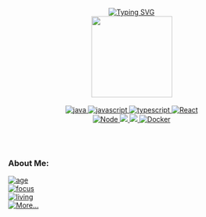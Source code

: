 <!-- ### Hi there 👋 -->

<div align="center">

[![Typing SVG](https://readme-typing-svg.demolab.com?font=Fira+Code&pause=1000&background=294B7622&center=true&vCenter=true&multiline=true&random=false&width=350&height=60&lines=HI+THERE%2C+I'M+DANIEL+LUGLI+;Full+Stack+Developer+%F0%9F%9A%80)](https://git.io/typing-svg)
</br>
 <img height="165em" src="https://github-readme-stats.vercel.app/api/top-langs/?username=luglifilho&layout=compact&langs_count=7&theme=dracula"/>
 </br>
</br>
<a href="https://github.com/luglifilho"> <img src="https://img.shields.io/badge/Java-F24F00?style=for-the-badge&logo" alt="java" /> <img src="https://img.shields.io/badge/JavaScript-F7DF1E?style=for-the-badge&logo" alt="javascript" /> <img src="https://img.shields.io/badge/TypeScript-007ACC?style=for-the-badge&logo" alt="typescript" /> <img src="https://img.shields.io/badge/-React-61DAFB?logo=react&logoColor=white&style=for-the-badge" alt="React" /> </br> <img src="https://img.shields.io/badge/Node.js-43853D?style=for-the-badge&logo" alt="Node" /> <img src="https://img.shields.io/badge/-CSS_3-blueviolet?style=for-the-badge&logo=css3" /> <img src="https://img.shields.io/badge/-Sass-cc6699?logo=sass&logoColor=white&style=for-the-badge" /> <img src="https://img.shields.io/badge/-Docker-0DB7ED?logo=docker&logoColor=white&style=for-the-badge" alt="Docker" /></a>
</div>
</br>
</br>



<h3 align="Left">About Me:</h3>

<a  href="https://luglifilho.github.io/"> ![age](https://img.shields.io/badge/age-26-8be9fd) 
</br>
![focus](https://img.shields.io/badge/focus-JAVA-F24F00)
</br>
 ![living](https://img.shields.io/badge/living-Santos-blue) 
 </br>
  ![More...](https://img.shields.io/badge/Click_Here...-39e039) 
 </a>

 
 


<!--
<h3 align="left">About Me:</h3>


**luglifilho/luglifilho** is a ✨ _special_ ✨ repository because its `README.md` (this file) appears on your GitHub profile.

Here are some ideas to get you started:

- 🔭 I’m currently studing TypeScript

- 🌱 I’m currently learning ...
- 👯 I’m looking to collaborate on ...
- 🤔 I’m looking for help with ...
- 💬 Ask me about ...
- 📫 How to reach me: ...
- 😄 Pronouns: ...
- ⚡ Fun fact: ...
-->
